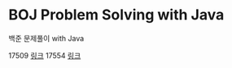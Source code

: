 # BOJ Problem Solving with Java
백준 문제풀이 with Java

17509 [링크](https://github.com/JunInMay/BOJProblemSolvingJava/blob/97b16993e65b0ff59a228d6f08c1f317e7f28834/src/problems/from/number17500/Baekjoon_17509.java)
17554 [링크]()
